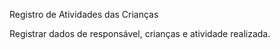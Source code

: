Registro de Atividades das Crianças

Registrar dados de responsável, crianças e atividade realizada.
